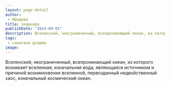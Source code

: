 ```yaml
---
layout: page-detail
author:
 - Яшодеви
title: экарнава
publishDate: "2024-09-01"
description: Вселенский, неограниченный, всепроникающий океан, из которого возникает вселенная; изначальная вода, являющаяся источником и причиной возникновения вселенной, первозданный недвойственный хаос, изначальный космический океан.
tags:
 - санатана дхарма
image: 
---
```


Вселенский, неограниченный, всепроникающий океан, из которого возникает вселенная; изначальная вода, являющаяся источником и причиной возникновения вселенной, первозданный недвойственный хаос, изначальный космический океан.


